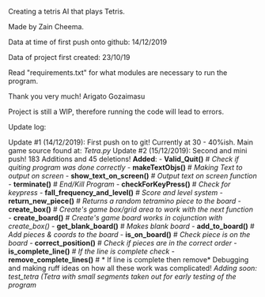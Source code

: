 Creating a tetris AI that plays Tetris. 

Made by Zain Cheema. 

Data at time of first push onto github: 14/12/2019

Data of project first created: 23/10/19

Read "requirements.txt" for what modules are necessary to run the program. 

Thank you very much! Arigato Gozaimasu

Project is still a WIP, therefore running the code will lead to errors.

Update log:

Update #1 (14/12/2019): First push on to git! Currently at 30 - 40%ish. Main game source found at: *Tetra.py*
Update #2 (15/12/2019): Second and mini push! 183 Additions and 45 deletions!
**Added**: - **Valid_Quit()** # *Check if quiting program was done correctly*
           - **makeTextObjs()** # *Making Text to output on screen*
           - **show_text_on_screen()** # *Output text on screen function*
           - **terminate()** # *End/Kill Program*
           - **checkForKeyPress()** # *Check for keypress*
           - **fall_frequency_and_level()** # *Score and level system*
           - **return_new_piece()** # *Returns a random tetramino piece to the board*
           - **create_box()** # *Create's game box/grid area to work with the next function*
           - **create_board()** # *Create's game board works in cojunction with create_box()*
           - **get_blank_board()** # *Makes blank board*
           - **add_to_board()** # *Add pieces & coords to the board*
           - **is_on_board()** # *Check piece is on the board*
           - **correct_position()** # *Check if pieces are in the correct order*
           - **is_complete_line()** # *If the line is complete check*
           - **remove_complete_lines()** # * If line is complete then remove*
Debugging and making ruff ideas on how all these work was complicated! 
*Adding soon: test_tetra (Tetra with small segments taken out for early testing of the program*
